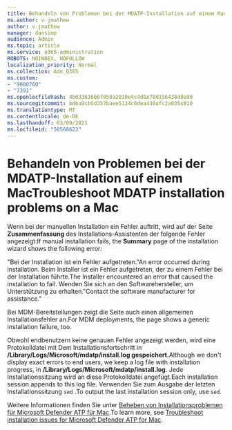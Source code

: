 ```yaml
---
title: Behandeln von Problemen bei der MDATP-Installation auf einem Mac
ms.author: v-jmathew
author: v-jmathew
manager: dansimp
audience: Admin
ms.topic: article
ms.service: o365-administration
ROBOTS: NOINDEX, NOFOLLOW
localization_priority: Normal
ms.collection: Adm_O365
ms.custom:
- "9000760"
- "7391"
ms.openlocfilehash: 4b03361666f950a2010e4c4d8e78d156438d9e90
ms.sourcegitcommit: bd6a9cb5d357baee5134c0dea430afc2a035c810
ms.translationtype: MT
ms.contentlocale: de-DE
ms.lasthandoff: 03/09/2021
ms.locfileid: "50568623"
---
```

# <a name="troubleshoot-mdatp-installation-problems-on-a-mac"></a><span data-ttu-id="5e74e-102">Behandeln von Problemen bei der MDATP-Installation auf einem Mac</span><span class="sxs-lookup"><span data-stu-id="5e74e-102">Troubleshoot MDATP installation problems on a Mac</span></span>

<span data-ttu-id="5e74e-103">Wenn bei der manuellen Installation ein Fehler auftritt, wird auf der Seite **Zusammenfassung** des Installations-Assistenten der folgende Fehler angezeigt:</span><span class="sxs-lookup"><span data-stu-id="5e74e-103">If manual installation fails, the **Summary** page of the installation wizard shows the following error:</span></span>

<span data-ttu-id="5e74e-104">"Bei der Installation ist ein Fehler aufgetreten.</span><span class="sxs-lookup"><span data-stu-id="5e74e-104">"An error occurred during installation.</span></span> <span data-ttu-id="5e74e-105">Beim Installer ist ein Fehler aufgetreten, der zu einem Fehler bei der Installation führte.</span><span class="sxs-lookup"><span data-stu-id="5e74e-105">The Installer encountered an error that caused the installation to fail.</span></span> <span data-ttu-id="5e74e-106">Wenden Sie sich an den Softwarehersteller, um Unterstützung zu erhalten."</span><span class="sxs-lookup"><span data-stu-id="5e74e-106">Contact the software manufacturer for assistance."</span></span>

<span data-ttu-id="5e74e-107">Bei MDM-Bereitstellungen zeigt die Seite auch einen allgemeinen Installationsfehler an.</span><span class="sxs-lookup"><span data-stu-id="5e74e-107">For MDM deployments, the page shows a generic installation failure, too.</span></span>

<span data-ttu-id="5e74e-108">Obwohl endbenutzern keine genauen Fehler angezeigt werden, wird eine Protokolldatei mit Dem Installationsfortschritt in **/Library/Logs/Microsoft/mdatp/install.log gespeichert.**</span><span class="sxs-lookup"><span data-stu-id="5e74e-108">Although we don't display exact errors to end users, we keep a log file with installation progress, in **/Library/Logs/Microsoft/mdatp/install.log**.</span></span> <span data-ttu-id="5e74e-109">Jede Installationssitzung wird an diese Protokolldatei angefügt.</span><span class="sxs-lookup"><span data-stu-id="5e74e-109">Each installation session appends to this log file.</span></span> <span data-ttu-id="5e74e-110">Verwenden Sie zum Ausgabe der letzten Installationssitzung `sed` .</span><span class="sxs-lookup"><span data-stu-id="5e74e-110">To output the last installation session only, use `sed`.</span></span>

<span data-ttu-id="5e74e-111">Weitere Informationen finden Sie unter [Beheben von Installationsproblemen für Microsoft Defender ATP für Mac](https://go.microsoft.com/fwlink/?linkid=2144615).</span><span class="sxs-lookup"><span data-stu-id="5e74e-111">To learn more, see [Troubleshoot installation issues for Microsoft Defender ATP for Mac](https://go.microsoft.com/fwlink/?linkid=2144615).</span></span>
